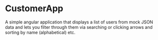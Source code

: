 # CustomerApp


A simple angular application that displays a list of users from mock JSON data and lets you filter through them via searching or clicking arrows and sorting by name (alphabetical) etc.

